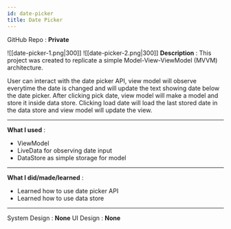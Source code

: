 ```yaml
---
id: date-picker
title: Date Picker
---
```

GitHub Repo : **Private**

![[date-picker-1.png|300]]
![[date-picker-2.png|300]]
**Description** : This project was created to replicate a simple Model-View-ViewModel (MVVM) architecture.

User can interact with the date picker API, view model will observe everytime the date is changed and will update the text showing date below the date picker. After clicking pick date, view model will make a model and store it inside data store. Clicking load date will load the last stored date in the data store and view model will update the view.

---
**What I used** :
- ViewModel
- LiveData for observing date input
- DataStore as simple storage for model
---
**What I did/made/learned** :
- Learned how to use date picker API
- Learned how to use data store
---
System Design : **None**
UI Design : **None**